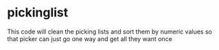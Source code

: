 # pickinglist
This code will clean the picking lists and sort them by numeric values so that picker can just go one way and get all they want once
